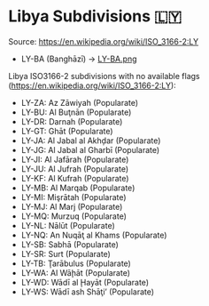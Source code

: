 # Libya Subdivisions 🇱🇾

Source: https://en.wikipedia.org/wiki/ISO_3166-2:LY

* LY-BA (Banghāzī) -> [LY-BA.png](https://github.com/amckenna41/iso3166-flag-icons/blob/main/iso3166-2-icons/LY/LY-BA.png)

Libya ISO3166-2 subdivisions with no available flags (https://en.wikipedia.org/wiki/ISO_3166-2:LY):

* LY-ZA: Az Zāwiyah (Popularate)
* LY-BU: Al Buţnān (Popularate)
* LY-DR: Darnah (Popularate)
* LY-GT: Ghāt (Popularate)
* LY-JA: Al Jabal al Akhḑar (Popularate)
* LY-JG: Al Jabal al Gharbī (Popularate)
* LY-JI: Al Jafārah (Popularate)
* LY-JU: Al Jufrah (Popularate)
* LY-KF: Al Kufrah (Popularate)
* LY-MB: Al Marqab (Popularate)
* LY-MI: Mişrātah (Popularate)
* LY-MJ: Al Marj (Popularate)
* LY-MQ: Murzuq (Popularate)
* LY-NL: Nālūt (Popularate)
* LY-NQ: An Nuqāţ al Khams (Popularate)
* LY-SB: Sabhā (Popularate)
* LY-SR: Surt (Popularate)
* LY-TB: Ţarābulus (Popularate)
* LY-WA: Al Wāḩāt (Popularate)
* LY-WD: Wādī al Ḩayāt (Popularate)
* LY-WS: Wādī ash Shāţi’ (Popularate)